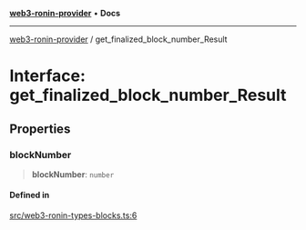 [**web3-ronin-provider**](../README.md) • **Docs**

***

[web3-ronin-provider](../globals.md) / get\_finalized\_block\_number\_Result

# Interface: get\_finalized\_block\_number\_Result

## Properties

### blockNumber

> **blockNumber**: `number`

#### Defined in

[src/web3-ronin-types-blocks.ts:6](https://github.com/chuacw/web3-ronin-provider/blob/5e9462adf1edb8f1f7982dc5f4e5bd7094a4d6eb/src/web3-ronin-types-blocks.ts#L6)
